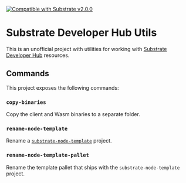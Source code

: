 [![Compatible with Substrate v2.0.0](https://img.shields.io/badge/Substrate-v2.0.0-E6007A)](https://github.com/paritytech/substrate/tree/v2.0.0)

# Substrate Developer Hub Utils

This is an unofficial project with utilities for working with
[Substrate Developer Hub](https://substrate.dev/) resources.

## Commands

This project exposes the following commands:

### `copy-binaries`

Copy the client and Wasm binaries to a separate folder.

### `rename-node-template`

Rename a [`substrate-node-template`](https://github.com/substrate-developer-hub/substrate-node-template) project.

### `rename-node-template-pallet`

Rename the template pallet that ships with the `substrate-node-template` project.
